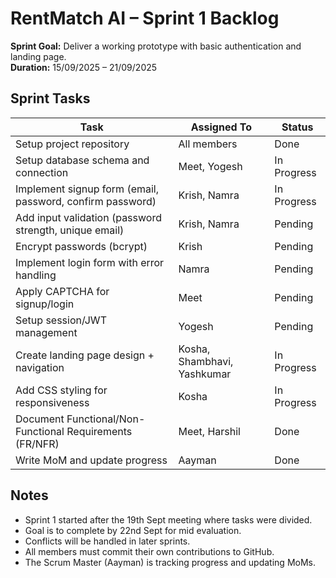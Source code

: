 # RentMatch AI – Sprint 1 Backlog

**Sprint Goal:** Deliver a working prototype with basic authentication and landing page.  
**Duration:** 15/09/2025 – 21/09/2025  

## Sprint Tasks

| Task | Assigned To | Status |
|------|-------------|--------|
| Setup project repository | All members | Done |
| Setup database schema and connection | Meet, Yogesh | In Progress |
| Implement signup form (email, password, confirm password) | Krish, Namra | In Progress |
| Add input validation (password strength, unique email) | Krish, Namra | Pending |
| Encrypt passwords (bcrypt) | Krish | Pending |
| Implement login form with error handling | Namra | Pending |
| Apply CAPTCHA for signup/login | Meet | Pending |
| Setup session/JWT management | Yogesh | Pending |
| Create landing page design + navigation | Kosha, Shambhavi, Yashkumar | In Progress |
| Add CSS styling for responsiveness | Kosha | In Progress |
| Document Functional/Non-Functional Requirements (FR/NFR) | Meet, Harshil | Done |
| Write MoM and update progress | Aayman | Done |

## Notes
- Sprint 1 started after the 19th Sept meeting where tasks were divided.  
- Goal is to complete by 22nd Sept for mid evaluation.  
- Conflicts will be handled in later sprints.  
- All members must commit their own contributions to GitHub.  
- The Scrum Master (Aayman) is tracking progress and updating MoMs.  
